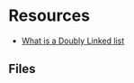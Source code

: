 # Resources

* [What is a Doubly Linked list](https://www.youtube.com/watch?v=k0pjD12bzP0)

## Files

